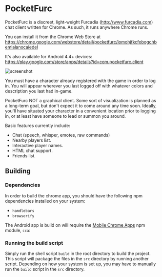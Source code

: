 # PocketFurc #
PocketFurc is a discreet, light-weight Furcadia (http://www.furcadia.com) chat client written for Chrome.
As such, it runs anywhere Chrome runs.

You can install it from the Chrome Web Store at https://chrome.google.com/webstore/detail/pocketfurc/iomohjfkcfobogchbemlalanocaiedel

It's also available for Android 4.4+ devices: https://play.google.com/store/apps/details?id=com.pocketfurc.client

![screenshot](http://i.imgur.com/VQh22qi.png)

You must have a character already registered with the game in order to log in.
You will appear wherever you last logged off with whatever colors and description you last had in-game.

PocketFurc NOT a graphical client. Some sort of visualization is planned as a long-term goal, but don't expect it to come around any time soon. Ideally, you'll have situated your character in a convenient location prior to logging in, or at least have someone to lead or summon you around.

Basic features currently include:
- Chat (speech, whisper, emotes, raw commands)
- Nearby players list.
- Interactive player names.
- HTML chat support.
- Friends list.

## Building ##

### Dependencies ###
In order to build the chrome app, you should have the following npm dependencies installed on your system:

- `handlebars`
- `browserify`

The Android app is build on  will require the [Mobile Chrome Apps](https://github.com/MobileChromeApps/mobile-chrome-apps) npm module, `cca`:

### Running the build script ###
Simply run the shell script `build` in the root directory to build the project. This script will package the files in the `src` directory by running another script. Depending on how your system is set up, you may have to manually run the `build` script in the `src` directory.
